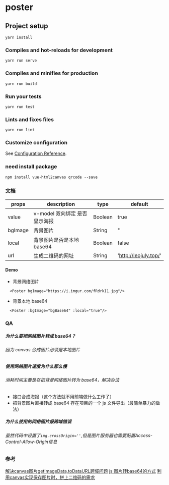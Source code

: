 # poster

## Project setup

```
yarn install
```

### Compiles and hot-reloads for development

```
yarn run serve
```

### Compiles and minifies for production

```
yarn run build
```

### Run your tests

```
yarn run test
```

### Lints and fixes files

```
yarn run lint
```

### Customize configuration

See [Configuration Reference](https://cli.vuejs.org/config/).

### need install package

```
npm install vue-html2canvas qrcode --save
```

### 文档

| props   | description                   | type    | default               |
| ------- | ----------------------------- | ------- | --------------------- |
| value   | v-model 双向绑定 是否显示海报 | Boolean | true                  |
| bgImage | 背景图片                      | String  | ''                    |
| local   | 背景图片是否是本地 base64     | Boolean | false                 |
| url     | 生成二维码的网址              | String  | 'http://leojuly.top/' |

#### Demo

- 背景网络图片

```
  <Poster bgImage="https://i.imgur.com/fRdrkI1.jpg"/>
```

- 背景本地 base64

```
  <Poster :bgImage="bgBase64" :local="true"/>
```

### QA

##### 为什么要把网络图片转成 base64？

###### 因为 canvas 合成图片必须是本地图片

##### 使用网络图片速度为什么那么慢

###### 消耗时间主要是在把背景网络图片转为 base64，解决办法

- 接口合成海报（这个方法就不用前端做什么工作了）
- 把背景图片直接转成 base64 存在项目的一个 js 文件导出（最简单暴力的做法）

##### 为什么使用的网络图片报跨域错误
###### 虽然代码中设置了`img.crossOrigin=''`,但是图片服务器也需要配置Access-Control-Allow-Origin信息


### 参考
[解决canvas图片getImageData,toDataURL跨域问题](https://www.zhangxinxu.com/wordpress/2018/02/crossorigin-canvas-getimagedata-cors/)
[js 图片转base64的方式](https://juejin.im/post/5addf74551882567395459e1)
[利用canvas实现保存图片时，拼上二维码的需求](https://segmentfault.com/a/1190000015547703)

